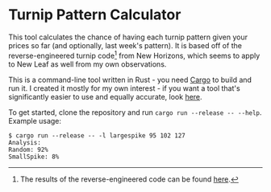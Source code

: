 # Turnip Pattern Calculator
This tool calculates the chance of having each turnip pattern given your prices so far (and optionally, last week's pattern).
It is based off of the reverse-engineered turnip code[^1] from New Horizons, which seems to apply to New Leaf as well from my own observations.

This is a command-line tool written in Rust - you need [Cargo](https://www.rust-lang.org/learn/get-started) to build and run it.
I created it mostly for my own interest - if you want a tool that's significantly easier to use and equally accurate, look [here](https://turnipprophet.io/).

To get started, clone the repository and run `cargo run --release -- --help`.
Example usage:
```
$ cargo run --release -- -l largespike 95 102 127
Analysis:
Random: 92%
SmallSpike: 8%
```

[^1]: The results of the reverse-engineered code can be found [here](https://docs.google.com/document/d/1bSVNpOnH_dKxkAGr718-iqh8s8Z0qQ54L-0mD-lbrXo/edit).

